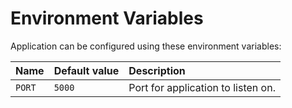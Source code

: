 # Environment Variables

Application can be configured using these environment variables:

| Name   | Default value | Description                        |
| :----- | :------------ | :--------------------------------- |
| `PORT` | `5000`        | Port for application to listen on. |
